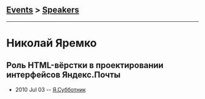 ## [Events](../README.md) > [Speakers](../speakers.md)
---

# Николай Яремко

## Роль HTML-вёрстки в проектировании интерфейсов Яндекс.Почты
- 2010 Jul 03 -- [Я.Субботник](https://events.yandex.ru/lib/talks/923/)    
